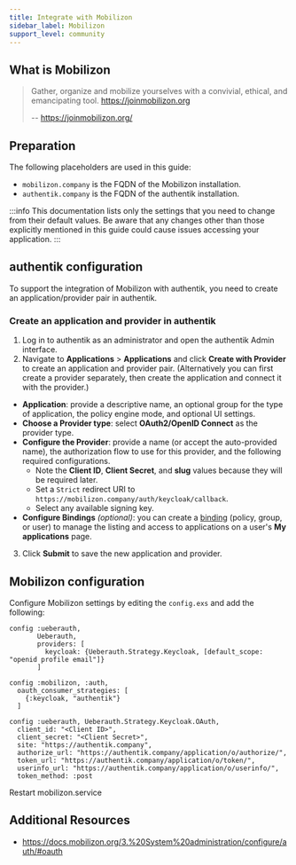 ```yaml
---
title: Integrate with Mobilizon
sidebar_label: Mobilizon
support_level: community
---
```


## What is Mobilizon

> Gather, organize and mobilize yourselves with a convivial, ethical, and emancipating tool. https://joinmobilizon.org
>
> -- https://joinmobilizon.org/

## Preparation

The following placeholders are used in this guide:

- `mobilizon.company` is the FQDN of the Mobilizon installation.
- `authentik.company` is the FQDN of the authentik installation.

:::info
This documentation lists only the settings that you need to change from their default values. Be aware that any changes other than those explicitly mentioned in this guide could cause issues accessing your application.
:::

## authentik configuration

To support the integration of Mobilizon with authentik, you need to create an application/provider pair in authentik.

### Create an application and provider in authentik

1. Log in to authentik as an administrator and open the authentik Admin interface.
2. Navigate to **Applications** > **Applications** and click **Create with Provider** to create an application and provider pair. (Alternatively you can first create a provider separately, then create the application and connect it with the provider.)

- **Application**: provide a descriptive name, an optional group for the type of application, the policy engine mode, and optional UI settings.
- **Choose a Provider type**: select **OAuth2/OpenID Connect** as the provider type.
- **Configure the Provider**: provide a name (or accept the auto-provided name), the authorization flow to use for this provider, and the following required configurations.
    - Note the **Client ID**, **Client Secret**, and **slug** values because they will be required later.
    - Set a `Strict` redirect URI to `https://mobilizon.company/auth/keycloak/callback`.
    - Select any available signing key.
- **Configure Bindings** _(optional)_: you can create a [binding](/docs/add-secure-apps/flows-stages/bindings/) (policy, group, or user) to manage the listing and access to applications on a user's **My applications** page.

3. Click **Submit** to save the new application and provider.

## Mobilizon configuration

Configure Mobilizon settings by editing the `config.exs` and add the following:

```
config :ueberauth,
       Ueberauth,
       providers: [
         keycloak: {Ueberauth.Strategy.Keycloak, [default_scope: "openid profile email"]}
       ]

config :mobilizon, :auth,
  oauth_consumer_strategies: [
    {:keycloak, "authentik"}
  ]

config :ueberauth, Ueberauth.Strategy.Keycloak.OAuth,
  client_id: "<Client ID>",
  client_secret: "<Client Secret>",
  site: "https://authentik.company",
  authorize_url: "https://authentik.company/application/o/authorize/",
  token_url: "https://authentik.company/application/o/token/",
  userinfo_url: "https://authentik.company/application/o/userinfo/",
  token_method: :post
```

Restart mobilizon.service

## Additional Resources

- https://docs.mobilizon.org/3.%20System%20administration/configure/auth/#oauth

